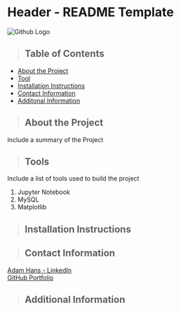 # Header - README Template

![Github Logo](https://github.githubassets.com/images/modules/logos_page/Octocat.png "Github logo - markdown")

> ## Table of Contents
* [About the Project](#about_the_project)
* [Tool](#tools)
* [Installation Instructions](#installation_instructions)
* [Contact Information](#contact)
* [Additonal Information](#additional)

<a class="anchor" id="about_the_project"></a> 
> ## About the Project
Include a summary of the Project

<a class="anchor" id="tools"></a> 
> ## Tools
Include a list of tools used to build the project
1. Jupyter Notebook
2. MySQL
3. Matplotlib

<a class="anchor" id="installation_instructions"></a> 
> ## Installation Instructions


<a class="anchor" id="contact"></a> 
> ## Contact Information
[Adam Hans - LinkedIn](http://www.linkedin.com/in/adamrhans)</br>
[GitHub Portfolio](http://adamrhans.github.io)

<a class="anchor" id="additional"></a> 
> ## Additional Information